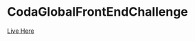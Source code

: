 # CodaGlobalFrontEndChallenge

[Live Here](https://siddharth-tumre.github.io/CodaGlobalFrontEndChallenge/)
